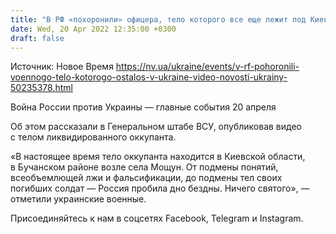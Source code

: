 ```yaml
---
title: "В РФ «похоронили» офицера, тело которого все еще лежит под Киевом — видео"
date: Wed, 20 Apr 2022 12:35:00 +0300
draft: false
---
```

Источник: Новое Время https://nv.ua/ukraine/events/v-rf-pohoronili-voennogo-telo-kotorogo-ostalos-v-ukraine-video-novosti-ukrainy-50235378.html


Война России против Украины — главные события 20 апреля

Об этом рассказали в Генеральном штабе ВСУ, опубликовав видео с телом ликвидированного оккупанта.

«В настоящее время тело оккупанта находится в Киевской области, в Бучанском районе возле села Мощун. От подмены понятий, всеобъемлющей лжи и фальсификации, до подмены тел своих погибших солдат — Россия пробила дно бездны. Ничего святого», — отметили украинские военные.

Присоединяйтесь к нам в соцсетях Facebook, Telegram и Instagram.
